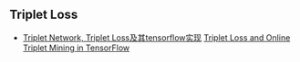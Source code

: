 ##  Triplet Loss

- [Triplet Network, Triplet Loss及其tensorflow实现](https://zhuanlan.zhihu.com/p/35560666) [Triplet Loss and Online Triplet Mining in TensorFlow](https://omoindrot.github.io/triplet-loss#batch-hard-strategy)
